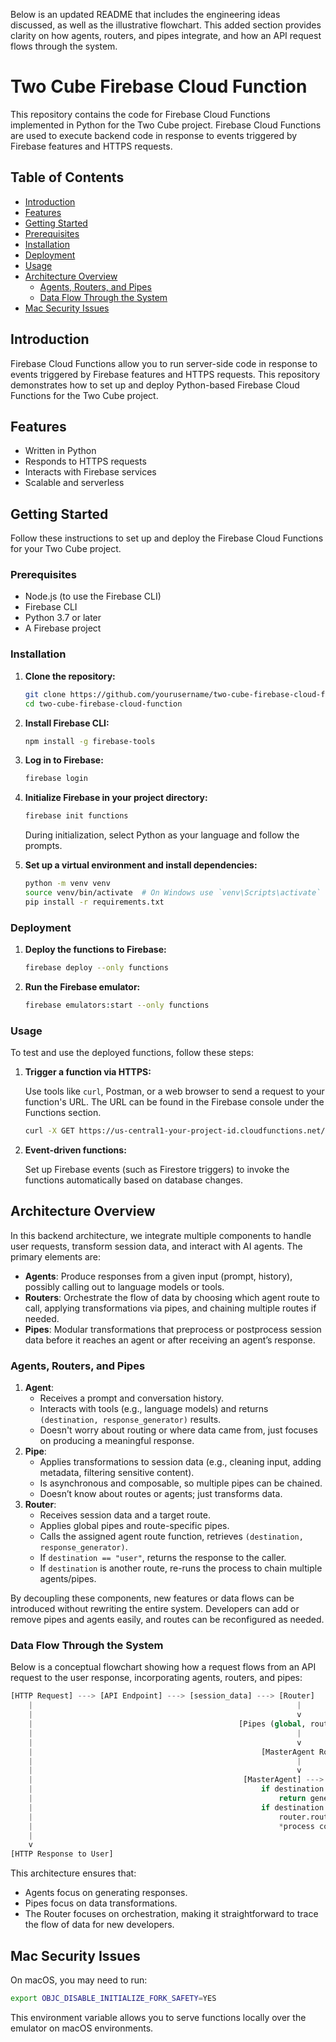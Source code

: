 Below is an updated README that includes the engineering ideas discussed, as well as the illustrative flowchart. This added section provides clarity on how agents, routers, and pipes integrate, and how an API request flows through the system.

# Two Cube Firebase Cloud Function

This repository contains the code for Firebase Cloud Functions implemented in Python for the Two Cube project. Firebase Cloud Functions are used to execute backend code in response to events triggered by Firebase features and HTTPS requests.

## Table of Contents

- [Introduction](#introduction)
- [Features](#features)
- [Getting Started](#getting-started)
- [Prerequisites](#prerequisites)
- [Installation](#installation)
- [Deployment](#deployment)
- [Usage](#usage)
- [Architecture Overview](#architecture-overview)
  - [Agents, Routers, and Pipes](#agents-routers-and-pipes)
  - [Data Flow Through the System](#data-flow-through-the-system)
- [Mac Security Issues](#mac-security-issues)

## Introduction

Firebase Cloud Functions allow you to run server-side code in response to events triggered by Firebase features and HTTPS requests. This repository demonstrates how to set up and deploy Python-based Firebase Cloud Functions for the Two Cube project.

## Features

- Written in Python
- Responds to HTTPS requests
- Interacts with Firebase services
- Scalable and serverless

## Getting Started

Follow these instructions to set up and deploy the Firebase Cloud Functions for your Two Cube project.

### Prerequisites

- Node.js (to use the Firebase CLI)
- Firebase CLI
- Python 3.7 or later
- A Firebase project

### Installation

1. **Clone the repository:**

   ```sh
   git clone https://github.com/yourusername/two-cube-firebase-cloud-function.git
   cd two-cube-firebase-cloud-function
   ```
2. **Install Firebase CLI:**

   ```sh
   npm install -g firebase-tools
   ```
3. **Log in to Firebase:**

   ```sh
   firebase login
   ```
4. **Initialize Firebase in your project directory:**

   ```sh
   firebase init functions
   ```

   During initialization, select Python as your language and follow the prompts.
5. **Set up a virtual environment and install dependencies:**

   ```sh
   python -m venv venv
   source venv/bin/activate  # On Windows use `venv\Scripts\activate`
   pip install -r requirements.txt
   ```

### Deployment

1. **Deploy the functions to Firebase:**

   ```sh
   firebase deploy --only functions
   ```

2. **Run the Firebase emulator:**

   ```sh
   firebase emulators:start --only functions
   ```

### Usage

To test and use the deployed functions, follow these steps:

1. **Trigger a function via HTTPS:**

   Use tools like `curl`, Postman, or a web browser to send a request to your function's URL. The URL can be found in the Firebase console under the Functions section.

   ```sh
   curl -X GET https://us-central1-your-project-id.cloudfunctions.net/yourFunctionName
   ```
2. **Event-driven functions:**

   Set up Firebase events (such as Firestore triggers) to invoke the functions automatically based on database changes.

## Architecture Overview

In this backend architecture, we integrate multiple components to handle user requests, transform session data, and interact with AI agents. The primary elements are:

- **Agents**: Produce responses from a given input (prompt, history), possibly calling out to language models or tools.
- **Routers**: Orchestrate the flow of data by choosing which agent route to call, applying transformations via pipes, and chaining multiple routes if needed.
- **Pipes**: Modular transformations that preprocess or postprocess session data before it reaches an agent or after receiving an agent’s response.

### Agents, Routers, and Pipes

1. **Agent**:
   - Receives a prompt and conversation history.
   - Interacts with tools (e.g., language models) and returns `(destination, response_generator)` results.
   - Doesn't worry about routing or where data came from, just focuses on producing a meaningful response.
2. **Pipe**:
   - Applies transformations to session data (e.g., cleaning input, adding metadata, filtering sensitive content).
   - Is asynchronous and composable, so multiple pipes can be chained.
   - Doesn’t know about routes or agents; just transforms data.
3. **Router**:
   - Receives session data and a target route.
   - Applies global pipes and route-specific pipes.
   - Calls the assigned agent route function, retrieves `(destination, response_generator)`.
   - If `destination == "user"`, returns the response to the caller.
   - If `destination` is another route, re-runs the process to chain multiple agents/pipes.

By decoupling these components, new features or data flows can be introduced without rewriting the entire system. Developers can add or remove pipes and agents easily, and routes can be reconfigured as needed.

### Data Flow Through the System

Below is a conceptual flowchart showing how a request flows from an API request to the user response, incorporating agents, routers, and pipes:

```python
[HTTP Request] ---> [API Endpoint] ---> [session_data] ---> [Router]
    |                                                           |
    |                                                           v
    |                                              [Pipes (global, route-specific)]
    |                                                           |
    |                                                           v
    |                                                   [MasterAgent Route]
    |                                                           |
    |                                                           v
    |                                               [MasterAgent] ---> (destination, generator)
    |                                                   if destination = 'user':
    |                                                       return generator to API
    |                                                   if destination = another_route:
    |                                                       router.route(another_route, session_data)
    |                                                       *process continues*
    |
    v
[HTTP Response to User]
```

This architecture ensures that:

- Agents focus on generating responses.
- Pipes focus on data transformations.
- The Router focuses on orchestration, making it straightforward to trace the flow of data for new developers.

## Mac Security Issues

On macOS, you may need to run:

```sh
export OBJC_DISABLE_INITIALIZE_FORK_SAFETY=YES
```

This environment variable allows you to serve functions locally over the emulator on macOS environments.
